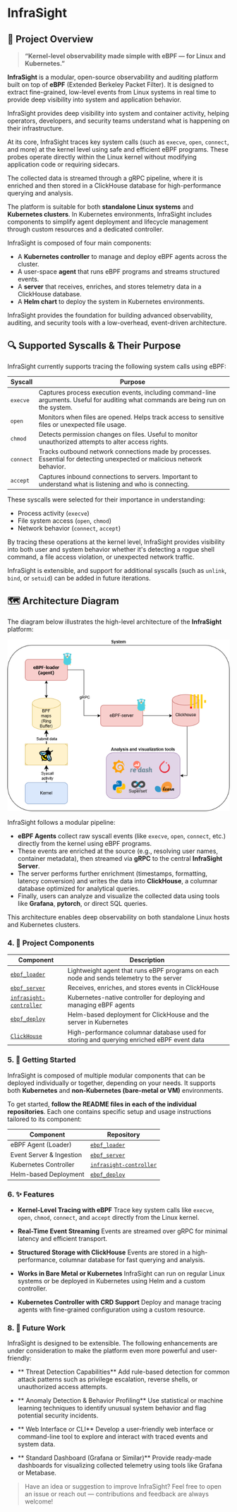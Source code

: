 # InfraSight

## 📖 Project Overview

> **“Kernel-level observability made simple with eBPF — for Linux and Kubernetes.”**

**InfraSight** is a modular, open-source observability and auditing platform built on top of **eBPF** (Extended Berkeley Packet Filter). It is designed to extract fine-grained, low-level events from Linux systems in real time to provide deep visibility into system and application behavior.

InfraSight provides deep visibility into system and container activity, helping operators, developers, and security teams understand what is happening on their infrastructure.

At its core, InfraSight traces key system calls (such as `execve`, `open`, `connect`, and more) at the kernel level using safe and efficient eBPF programs. These probes operate directly within the Linux kernel without modifying application code or requiring sidecars.

The collected data is streamed through a gRPC pipeline, where it is enriched and then stored in a ClickHouse database for high-performance querying and analysis.

The platform is suitable for both **standalone Linux systems** and **Kubernetes clusters**. In Kubernetes environments, InfraSight includes components to simplify agent deployment and lifecycle management through custom resources and a dedicated controller.

InfraSight is composed of four main components:

* A **Kubernetes controller** to manage and deploy eBPF agents across the cluster.
* A user-space **agent** that runs eBPF programs and streams structured events.
* A **server** that receives, enriches, and stores telemetry data in a ClickHouse database.
* A **Helm chart** to deploy the system in Kubernetes environments.

InfraSight provides the foundation for building advanced observability, auditing, and security tools with a low-overhead, event-driven architecture.

## 🔍 Supported Syscalls & Their Purpose

InfraSight currently supports tracing the following system calls using eBPF:

| Syscall   | Purpose                                                                                                                             |
| --------- | ----------------------------------------------------------------------------------------------------------------------------------- |
| `execve`  | Captures process execution events, including command-line arguments. Useful for auditing what commands are being run on the system. |
| `open`    | Monitors when files are opened. Helps track access to sensitive files or unexpected file usage.                         |
| `chmod`   | Detects permission changes on files. Useful to monitor unauthorized attempts to alter access rights.                         |
| `connect` | Tracks outbound network connections made by processes. Essential for detecting unexpected or malicious network behavior.            |
| `accept`  | Captures inbound connections to servers. Important to understand what is listening and who is connecting.                                  |

These syscalls were selected for their importance in understanding:

* Process activity (`execve`)
* File system access (`open`, `chmod`)
* Network behavior (`connect`, `accept`)

By tracing these operations at the kernel level, InfraSight provides visibility into both user and system behavior whether it's detecting a rogue shell command, a file access violation, or unexpected network traffic.

InfraSight is extensible, and support for additional syscalls (such as `unlink`, `bind`, or `setuid`) can be added in future iterations.


## 🗺️ Architecture Diagram

The diagram below illustrates the high-level architecture of the **InfraSight** platform:

![InfraSight Architecture](https://github.com/ALEYI17/InfraSight/blob/main/docs/images/infrasight.png)

InfraSight follows a modular pipeline:

* **eBPF Agents** collect raw syscall events (like `execve`, `open`, `connect`, etc.) directly from the kernel using eBPF programs.
* These events are enriched at the source (e.g., resolving user names, container metadata), then streamed via **gRPC** to the central **InfraSight Server**.
* The server performs further enrichment (timestamps, formatting, latency conversion) and writes the data into **ClickHouse**, a columnar database optimized for analytical queries.
* Finally, users can analyze and visualize the collected data using tools like **Grafana**, **pytorch**, or direct SQL queries.

This architecture enables deep observability on both standalone Linux hosts and Kubernetes clusters.

### 4. **🧩 Project Components**

| Component                                                                   | Description                                                                               |
| --------------------------------------------------------------------------- | ----------------------------------------------------------------------------------------- |
| [`ebpf_loader`](https://github.com/ALEYI17/ebpf_loader)                     | Lightweight agent that runs eBPF programs on each node and sends telemetry to the server  |
| [`ebpf_server`](https://github.com/ALEYI17/ebpf_server)                     | Receives, enriches, and stores events in ClickHouse                                       |
| [`infrasight-controller`](https://github.com/ALEYI17/infrasight-controller) | Kubernetes-native controller for deploying and managing eBPF agents                       |
| [`ebpf_deploy`](https://github.com/ALEYI17/ebpf_deploy)                     | Helm-based deployment for ClickHouse and the server in Kubernetes                         |
| [`ClickHouse`](https://clickhouse.com/)                                       | High-performance columnar database used for storing and querying enriched eBPF event data |


### 5. **🚀 Getting Started**

InfraSight is composed of multiple modular components that can be deployed individually or together, depending on your needs. It supports both **Kubernetes** and **non-Kubernetes (bare-metal or VM)** environments.

To get started, **follow the README files in each of the individual repositories**. Each one contains specific setup and usage instructions tailored to its component:

| Component                | Repository                                                                  |
| ------------------------ | --------------------------------------------------------------------------- |
| eBPF Agent (Loader)      | [`ebpf_loader`](https://github.com/ALEYI17/ebpf_loader)                     |
| Event Server & Ingestion | [`ebpf_server`](https://github.com/ALEYI17/ebpf_server)                     |
| Kubernetes Controller    | [`infrasight-controller`](https://github.com/ALEYI17/infrasight-controller) |
| Helm-based Deployment    | [`ebpf_deploy`](https://github.com/ALEYI17/ebpf_deploy)                     |

### 6. **✨ Features**

* **Kernel-Level Tracing with eBPF**
  Trace key system calls like `execve`, `open`, `chmod`, `connect`, and `accept` directly from the Linux kernel.

* **Real-Time Event Streaming**
  Events are streamed over gRPC for minimal latency and efficient transport.

* **Structured Storage with ClickHouse**
  Events are stored in a high-performance, columnar database for fast querying and analysis.

* **Works in Bare Metal or Kubernetes**
  InfraSight can run on regular Linux systems or be deployed in Kubernetes using Helm and a custom controller.

* **Kubernetes Controller with CRD Support**
  Deploy and manage tracing agents with fine-grained configuration using a custom resource.

### 8. **🔮 Future Work**

InfraSight is designed to be extensible. The following enhancements are under consideration to make the platform even more powerful and user-friendly:

* ** Threat Detection Capabilities**
  Add rule-based detection for common attack patterns such as privilege escalation, reverse shells, or unauthorized access attempts.

* ** Anomaly Detection & Behavior Profiling**
  Use statistical or machine learning techniques to identify unusual system behavior and flag potential security incidents.

* ** Web Interface or CLI**
  Develop a user-friendly web interface or command-line tool to explore and interact with traced events and system data.

* ** Standard Dashboard (Grafana or Similar)**
  Provide ready-made dashboards for visualizing collected telemetry using tools like Grafana or Metabase.

> Have an idea or suggestion to improve InfraSight?
Feel free to open an issue or reach out — contributions and feedback are always welcome!

